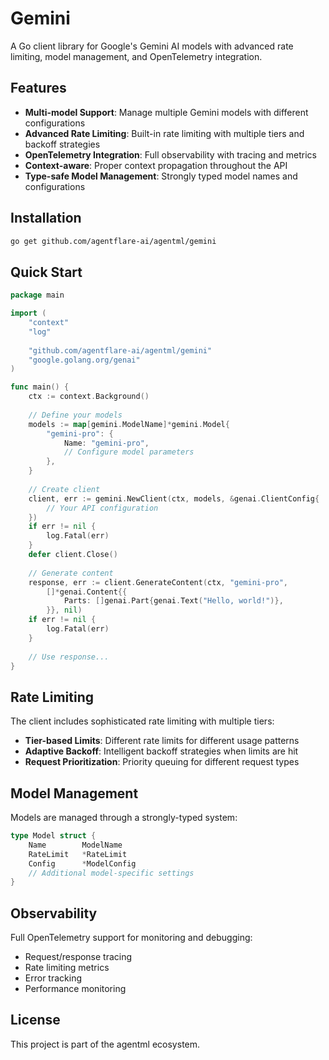 # Gemini

A Go client library for Google's Gemini AI models with advanced rate limiting, model management, and OpenTelemetry integration.

## Features

* **Multi-model Support**: Manage multiple Gemini models with different configurations
* **Advanced Rate Limiting**: Built-in rate limiting with multiple tiers and backoff strategies
* **OpenTelemetry Integration**: Full observability with tracing and metrics
* **Context-aware**: Proper context propagation throughout the API
* **Type-safe Model Management**: Strongly typed model names and configurations

## Installation

```bash
go get github.com/agentflare-ai/agentml/gemini
```

## Quick Start

```go
package main

import (
    "context"
    "log"
    
    "github.com/agentflare-ai/agentml/gemini"
    "google.golang.org/genai"
)

func main() {
    ctx := context.Background()
    
    // Define your models
    models := map[gemini.ModelName]*gemini.Model{
        "gemini-pro": {
            Name: "gemini-pro",
            // Configure model parameters
        },
    }
    
    // Create client
    client, err := gemini.NewClient(ctx, models, &genai.ClientConfig{
        // Your API configuration
    })
    if err != nil {
        log.Fatal(err)
    }
    defer client.Close()
    
    // Generate content
    response, err := client.GenerateContent(ctx, "gemini-pro", 
        []*genai.Content{{
            Parts: []genai.Part{genai.Text("Hello, world!")},
        }}, nil)
    if err != nil {
        log.Fatal(err)
    }
    
    // Use response...
}
```

## Rate Limiting

The client includes sophisticated rate limiting with multiple tiers:

* **Tier-based Limits**: Different rate limits for different usage patterns
* **Adaptive Backoff**: Intelligent backoff strategies when limits are hit
* **Request Prioritization**: Priority queuing for different request types

## Model Management

Models are managed through a strongly-typed system:

```go
type Model struct {
    Name        ModelName
    RateLimit   *RateLimit
    Config      *ModelConfig
    // Additional model-specific settings
}
```

## Observability

Full OpenTelemetry support for monitoring and debugging:

* Request/response tracing
* Rate limiting metrics
* Error tracking
* Performance monitoring

## License

This project is part of the agentml ecosystem.
